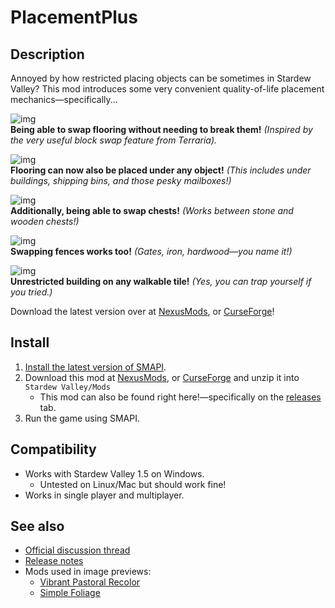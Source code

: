 # PlacementPlus

## Description 
Annoyed by how restricted placing objects can be sometimes in Stardew Valley? This mod introduces some very convenient quality-of-life placement mechanics—specifically...

![img](https://www.hoiunitedway.org/wp-content/uploads/banner-large.jpg)  
**Being able to swap flooring without needing to break them!** *(Inspired by the very useful block swap feature from Terraria).*

![img](https://www.hoiunitedway.org/wp-content/uploads/banner-large.jpg)  
**Flooring can now also be placed under any object!** *(This includes under buildings, shipping bins, and those pesky mailboxes!)*

![img](https://www.hoiunitedway.org/wp-content/uploads/banner-large.jpg)  
**Additionally, being able to swap chests!** *(Works between stone and wooden chests!)* 

![img](https://www.hoiunitedway.org/wp-content/uploads/banner-large.jpg)  
**Swapping fences works too!** *(Gates, iron, hardwood—you name it!)* 

![img](https://i.imgur.com/JULHymr.gif)  
**Unrestricted building on any walkable tile!** *(Yes, you can trap yourself if you tried.)*

Download the latest version over at [NexusMods](https://www.nexusmods.com/stardewvalley/mods/8798), or [CurseForge]()!

## Install
1. [Install the latest version of SMAPI](https://smapi.io).
2. Download this mod at [NexusMods](https://www.nexusmods.com/stardewvalley/mods/8798), or [CurseForge]() and unzip it into `Stardew Valley/Mods`
   * This mod can also be found right here!—specifically on the [releases](https://github.com/2Retr0/PlacementPlus/releases) tab.
3. Run the game using SMAPI.

## Compatibility
* Works with Stardew Valley 1.5 on Windows.
   * Untested on Linux/Mac but should work fine!
* Works in single player and multiplayer.

## See also
* [Official discussion thread](https://www.nexusmods.com/stardewvalley/mods/8798?tab=posts)
* [Release notes](https://github.com/2Retr0/PlacementPlus/releases)
* Mods used in image previews:
   * [Vibrant Pastoral Recolor](https://www.nexusmods.com/stardewvalley/mods/6367?tab=description)
   * [Simple Foliage](https://www.nexusmods.com/stardewvalley/mods/8164)
